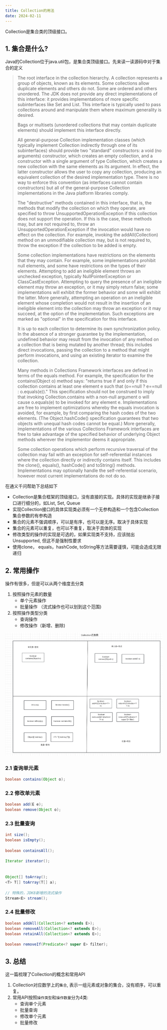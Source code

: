 ```yaml
---
title: Collection的用法
date: 2024-02-11
---
```


Collection是集合类的顶级接口。

## 1. 集合是什么?

Java的Collection位于java.util包，是集合类顶级接口。先来读一读源码中对于集合的定义

>The root interface in the collection hierarchy. A collection represents a group of objects, known as its elements. Some collections allow duplicate elements and others do not. Some are ordered and others unordered. The JDK does not provide any direct implementations of this interface: it provides implementations of more specific subinterfaces like Set and List. This interface is typically used to pass collections around and manipulate them where maximum generality is desired.
>
>Bags or multisets (unordered collections that may contain duplicate elements) should implement this interface directly.
>
>All general-purpose Collection implementation classes (which typically implement Collection indirectly through one of its subinterfaces) should provide two "standard" constructors: a void (no arguments) constructor, which creates an empty collection, and a constructor with a single argument of type Collection, which creates a new collection with the same elements as its argument. In effect, the latter constructor allows the user to copy any collection, producing an equivalent collection of the desired implementation type. There is no way to enforce this convention (as interfaces cannot contain constructors) but all of the general-purpose Collection implementations in the Java platform libraries comply.
>
>The "destructive" methods contained in this interface, that is, the methods that modify the collection on which they operate, are specified to throw UnsupportedOperationException if this collection does not support the operation. If this is the case, these methods may, but are not required to, throw an UnsupportedOperationException if the invocation would have no effect on the collection. For example, invoking the addAll(Collection) method on an unmodifiable collection may, but is not required to, throw the exception if the collection to be added is empty.
>
>Some collection implementations have restrictions on the elements that they may contain. For example, some implementations prohibit null elements, and some have restrictions on the types of their elements. Attempting to add an ineligible element throws an unchecked exception, typically NullPointerException or ClassCastException. Attempting to query the presence of an ineligible element may throw an exception, or it may simply return false; some implementations will exhibit the former behavior and some will exhibit the latter. More generally, attempting an operation on an ineligible element whose completion would not result in the insertion of an ineligible element into the collection may throw an exception or it may succeed, at the option of the implementation. Such exceptions are marked as "optional" in the specification for this interface.
>
>It is up to each collection to determine its own synchronization policy. In the absence of a stronger guarantee by the implementation, undefined behavior may result from the invocation of any method on a collection that is being mutated by another thread; this includes direct invocations, passing the collection to a method that might perform invocations, and using an existing iterator to examine the collection.
>
>Many methods in Collections Framework interfaces are defined in terms of the equals method. For example, the specification for the contains(Object o) method says: "returns true if and only if this collection contains at least one element e such that (o==null ? e==null : o.equals(e))." This specification should not be construed to imply that invoking Collection.contains with a non-null argument o will cause o.equals(e) to be invoked for any element e. Implementations are free to implement optimizations whereby the equals invocation is avoided, for example, by first comparing the hash codes of the two elements. (The Object.hashCode() specification guarantees that two objects with unequal hash codes cannot be equal.) More generally, implementations of the various Collections Framework interfaces are free to take advantage of the specified behavior of underlying Object methods wherever the implementor deems it appropriate.
>
>Some collection operations which perform recursive traversal of the collection may fail with an exception for self-referential instances where the collection directly or indirectly contains itself. This includes the clone(), equals(), hashCode() and toString() methods. Implementations may optionally handle the self-referential scenario, however most current implementations do not do so.

在通义千问帮助下总结如下

* Collection是集合框架的顶级接口，没有直接的实现。具体的实现是继承子接口进行细分的，如List, Set, Queue
* 实现Collection接口的具体实现类必须有一个无参构造和一个包含Collection集合参数的有参构造
* 集合的元素不强调顺序，可以是有序，也可以是无序。取决于具体实现
* 集合的元素可以重复，也可以不重复，取决于具体的实现
* 修改类型的操作的实现是可选的，如果实现类不支持，应该抛出Unsupported, 但这不是强制性要求
* 使用clone， equals，hashCode, toString等方法需要谨慎，可能会造成无限递归

## 2. 常用操作

操作有很多，但是可以从两个维度去分类

1. 按照操作元素的数量
   * 单个元素操作
   * 批量操作 （流式操作也可以划到这个范围)
2. 按照操作类型分类
   * 查询操作
   * 修改操作（新增、删除)



![image-20240212102223068](./image/Collection的用法/image-20240212102223068.png)

### 2.1 查询单元素

```java
boolean contains(Object o);
```

### 2.2 修改单元素

```java
boolean add(E e);
boolean remove(Object o);
```

### 2.3 批量查询

```java
int size();
boolean isEmpty();

boolean containsAll();

Iterator iterator();


Object[] toArray();
<T> T[] toArray(T[] a);

// 特殊的，JDK8新增的流式操作
Stream<E> stream();
```

### 2.4 批量修改

```java
boolean addAll(Collection<? extends E>);
boolean removeAll(Collection<? extends E>);
boolean retainAll(Collection<? extends E>);

boolean removeIf(Predicate<? super E> filter);
```

## 3. 总结

这一篇梳理了Collection的概念和常用API

1. Collection对应数学上的`集合`, 表示一组元素或对象的集合，没有顺序，可以重复。
2. 常用API按照`操作类型`和`操作数量`分为4类:
   * 查询单个元素
   * 批量查询
   * 修改单个元素
   * 批量修改
